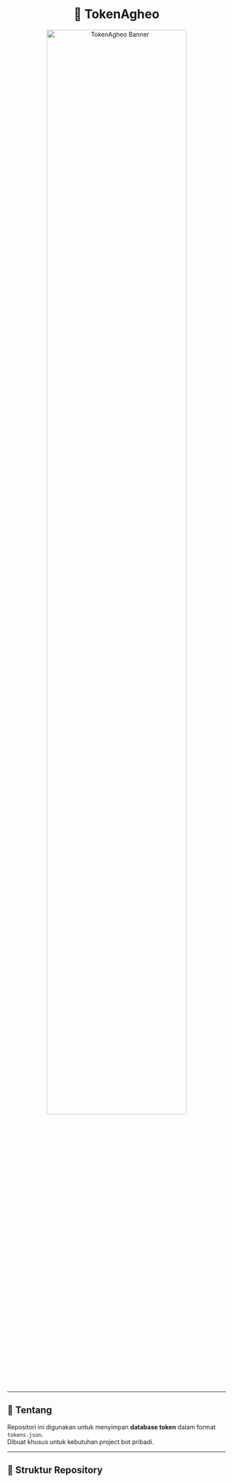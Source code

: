 <h1 align="center">🔑 TokenAgheo</h1>

<p align="center">
  <img src="https://files.catbox.moe/sk2bq7.jpg" alt="TokenAgheo Banner" width="80%">
</p>

---

## 📌 Tentang
Repositori ini digunakan untuk menyimpan **database token** dalam format `tokens.json`.  
Dibuat khusus untuk kebutuhan project bot pribadi.  

---

## 📂 Struktur Repository
